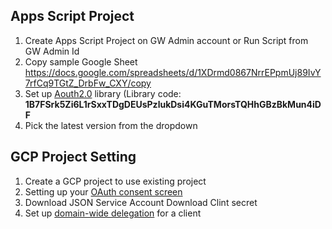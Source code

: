 ## Apps Script Project
1. Create Apps Script Project on GW Admin account or Run Script from GW Admin Id
2. Copy sample Google Sheet https://docs.google.com/spreadsheets/d/1XDrmd0867NrrEPpmUj89IvY7rfCq9TGtZ_DrbFw_CXY/copy 
3. Set up [Aouth2.0](https://github.com/googleworkspace/apps-script-oauth2#setup) library (Library code: **1B7FSrk5Zi6L1rSxxTDgDEUsPzlukDsi4KGuTMorsTQHhGBzBkMun4iDF**
4. Pick the latest version from the dropdown 


## GCP Project Setting
1. Create a GCP project to use existing project
2. Setting up your [OAuth consent screen ](https://support.google.com/cloud/answer/10311615)
3. Download JSON Service Account Download Clint secret
5. Set up [domain-wide delegation](https://support.google.com/a/answer/162106) for a client

